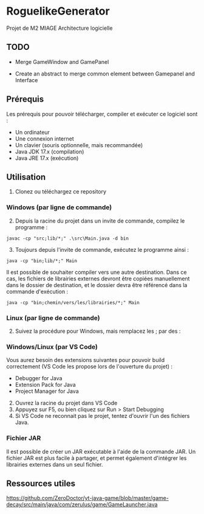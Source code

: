 # RoguelikeGenerator
Projet de M2 MIAGE Architecture logicielle

## TODO

- Merge GameWindow and GamePanel

- Create an abstract to merge common element between Gamepanel and Interface

## Prérequis
Les prérequis pour pouvoir télécharger, compiler et exécuter ce logiciel sont :
- Un ordinateur
- Une connexion internet
- Un clavier (souris optionnelle, mais recommandée)
- Java JDK 17.x (compilation)
- Java JRE 17.x (exécution)

## Utilisation
1. Clonez ou téléchargez ce repository
### Windows (par ligne de commande)
2. Depuis la racine du projet dans un invite de commande, compilez le programme :

`javac -cp "src;lib/*;" .\src\Main.java -d bin`

3. Toujours depuis l'invite de commande, exécutez le programme ainsi :

`java -cp "bin;lib/*;" Main`

Il est possible de souhaiter compiler vers une autre destination. Dans ce cas, les fichiers de librairies externes devront être copiées manuellement dans le dossier de destination, et le dossier devra être référencé dans la commande d'exécution :

`java -cp "bin;chemin/vers/les/librairies/*;" Main`

### Linux (par ligne de commande)
2. Suivez la procédure pour Windows, mais remplacez les ; par des :

### Windows/Linux (par VS Code)
Vous aurez besoin des extensions suivantes pour pouvoir build correctement (VS Code les propose lors de l'ouverture du projet) :
- Debugger for Java
- Extension Pack for Java
- Project Manager for Java
2. Ouvrez la racine du projet dans VS Code
3. Appuyez sur F5, ou bien cliquez sur Run > Start Debugging
4. Si VS Code ne reconnait pas le projet, tentez d'ouvrir l'un des fichiers Java.

### Fichier JAR
Il est possible de créer un JAR exécutable à l'aide de la commande JAR. Un fichier JAR est plus facile à partager, et permet également d'intégrer les librairies externes dans un seul fichier.

## Ressources utiles

https://github.com/ZeroDoctor/yt-java-game/blob/master/game-decay/src/main/java/com/zerulus/game/GameLauncher.java
